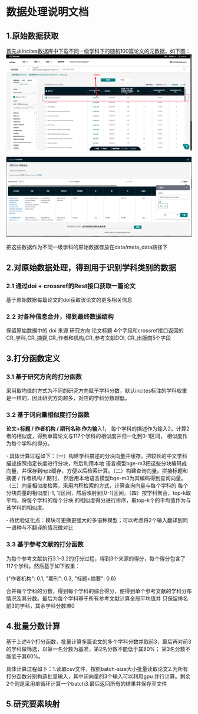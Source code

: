 # 数据处理说明文档

## 1.原始数据获取
首先从Incites数据库中下载不同一级学科下的随机100篇论文的元数据，如下图：
![img.png](./md/incites.png)

![incites2.png](./md/incites2.png)

把这些数据作为不同一级学科的原始数据存放在data/meta_data路径下

## 2.对原始数据处理，得到用于识别学科类别的数据

### 2.1 通过doi + crossref的Rest接口获取一篇论文
基于原始数据每篇论文的doi获取该论文的更多相关信息

### 2.2 对各种信息合并，得到最终数据结构
保留原始数据中的 doi 来源 研究方向 论文标题 4个字段和crossref接口返回的CR_学科,CR_摘要,CR_作者和机构,CR_参考文献DOI, CR_出版商5个字段

## 3.打分函数定义

### 3.1 基于研究方向的打分函数
采用取均值的方式为不同的研究方向赋予学科分数，默认incites标注的学科权重是一样的，因此研究方向越多，对应的学科分数越低。

### 3.2 基于词向量相似度打分函数
****论文+标题 / 作者机构 / 期刊名称 作为输****入1， 每个学科的描述作为输入2，计算2者的相似度，得到单篇论文与117个学科的相似度并归一化到0-1区间，
相似度作为每个学科的得分。 

***·*** 具体计算过程如下：（一）构建学科描述的分块向量并缓存。把较长的中文学科描述按照指定长度进行分块，然后利用本地
语言模型bge-m3把这些分块编码成向量，并保存到npz缓存，方便以后检索计算。（二）构建查询向量。拼接标题和摘要 / 作者机构 / 期刊，
然后用本地语言模型bge-m3为其编码得到查询向量。（三）向量相似度检索，采用内积检索的方式，计算查询向量与每个学科的
每个分块向量的相似度[-1, 1]区间，然后映射到[0-1]区间。（四）按学科聚合，top-k取平均。将每个学科的每个分块
的相似度得分进行排序，取top-k个的平均值作为与该学科的相似度。

***·*** 待优验证化点：模块可更换更强大的多语种模型；可以考虑将2个输入翻译到同一语种与不翻译的情况做对比

### 3.3 基于参考文献的打分函数
为每个参考文献执行3.1-3.2的打分过程，得到3个来源的得分，每个得分包含了117个学科。然后基于如下权重：

{"作者机构": 0.1, "期刊": 0.3, "标题+摘要": 0.6}

合并每个学科的分数，得到每个学科的综合得分，便得到单个参考文献的学科分布情况及其分数。最后为每个学科基于所有参考文献计算全局平均值并
只保留排名前3的学科，其余学科分数置0

## 4.批量分数计算
基于上述4个打分函数，批量计算多篇论文的多个学科分数并取前3，最后再对前3的学科做筛选，以第一名分数为基准，第2名分数不能低于其80%；
第3名分数不能低于其60%。

具体计算过程如下：1.读取csv文件，按照batch-size大小批量读取论文2.为所有打分函数分别构造批量输入，其中词向量的3个输入可以利用gpu
并行计算。剩余2个则是采用单循环计算一个batch3.最后返回所有的结果并保存至文件

## 5.研究要素映射
